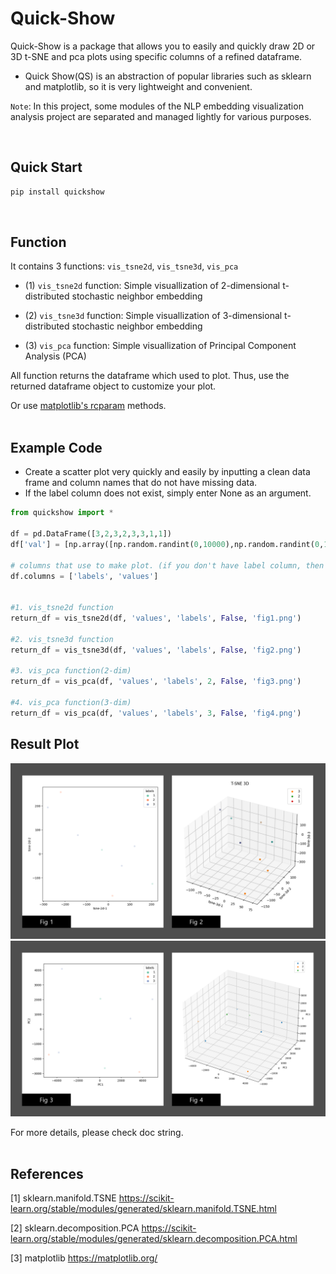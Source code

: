 # Quick-Show
Quick-Show is a package that allows you to easily and quickly draw 2D or 3D t-SNE and pca plots using specific columns of a refined dataframe.
- Quick Show(QS) is an abstraction of popular libraries such as sklearn and matplotlib, so it is very lightweight and convenient.

`Note`: In this project, some modules of the NLP embedding visualization analysis project are separated and managed lightly for various purposes.

<br>

## Quick Start
```bash
pip install quickshow
```
<Br>

## Function 
It contains 3 functions: `vis_tsne2d`, `vis_tsne3d`, `vis_pca`
- (1) `vis_tsne2d` function: Simple visuallization of 2-dimensional t-distributed stochastic neighbor embedding

- (2) `vis_tsne3d` function: Simple visuallization of 3-dimensional t-distributed stochastic neighbor embedding

- (3) `vis_pca` function: Simple visuallization of Principal Component Analysis (PCA)


All function returns the dataframe which used to plot. Thus, use the returned dataframe object to customize your plot. 

Or use [matplotlib's rcparam](https://matplotlib.org/stable/tutorials/introductory/customizing.html) methods.
<br><br>

## Example Code
- Create a scatter plot very quickly and easily by inputting a clean data frame and column names that do not have missing data. 
- If the label column does not exist, simply enter None as an argument.
```python
from quickshow import *

df = pd.DataFrame([3,2,3,2,3,3,1,1])
df['val'] = [np.array([np.random.randint(0,10000),np.random.randint(0,10000),np.random.randint(0,10000)]) for x in df[0]]

# columns that use to make plot. (if you don't have label column, then fill None)
df.columns = ['labels', 'values']


#1. vis_tsne2d function
return_df = vis_tsne2d(df, 'values', 'labels', False, 'fig1.png')

#2. vis_tsne3d function
return_df = vis_tsne3d(df, 'values', 'labels', False, 'fig2.png')

#3. vis_pca function(2-dim)
return_df = vis_pca(df, 'values', 'labels', 2, False, 'fig3.png')

#4. vis_pca function(3-dim)
return_df = vis_pca(df, 'values', 'labels', 3, False, 'fig4.png')
```


## Result Plot
 <img src="./quickshow/readme_fig1.png" width="1000"><BR>
  <img src="./quickshow/readme_fig2.png" width="1000"><BR>

For more details, please check doc string.
<br>
<br>

## References
[1] sklearn.manifold.TSNE https://scikit-learn.org/stable/modules/generated/sklearn.manifold.TSNE.html
<br>

[2] sklearn.decomposition.PCA https://scikit-learn.org/stable/modules/generated/sklearn.decomposition.PCA.html <br>

[3] matplotlib https://matplotlib.org/